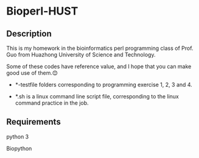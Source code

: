 # Bioperl-HUST
  
  
  
## Description
   This is my homework in the bioinformatics perl programming class of Prof. Guo from Huazhong University of Science and Technology.
   
   Some of these codes have reference value, and I hope that you can make good use of them.:blush:
  
- *-testfile folders corresponding to programming exercise 1, 2, 3 and 4.
  
- *.sh is a linux command line script file, corresponding to the linux command practice in the job.
  
  
## Requirements
  
   python 3
  
   Biopython
 
